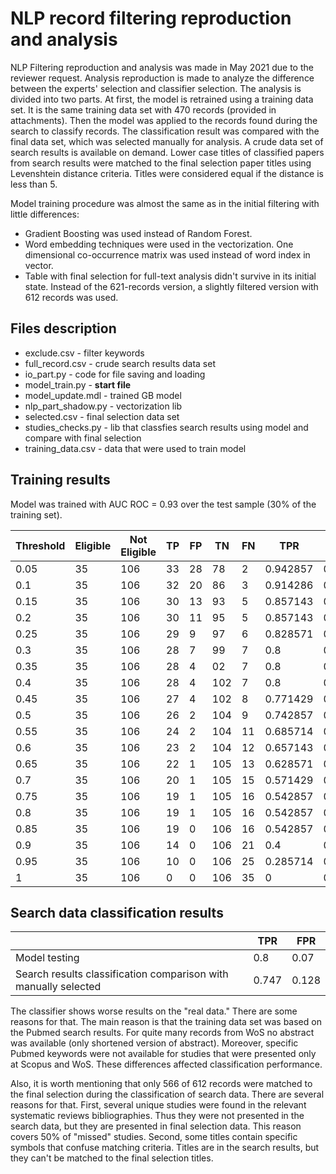 # NLP record filtering reproduction and analysis

NLP Filtering reproduction and analysis was made in May 2021 due to the reviewer request. Analysis reproduction is made to analyze the difference between the experts' selection and classifier selection. The analysis is divided into two parts. At first, the model is retrained using a training data set. It is the same training data set with 470 records (provided in attachments). Then the model was applied to the records found during the search to classify records. The classification result was compared with the final data set, which was selected manually for analysis. A crude data set of search results is available on demand.  Lower case titles of classified papers from search results were matched to the final selection paper titles using Levenshtein distance criteria. Titles were considered equal if the distance is less than 5.   

Model training procedure was almost the same as in the initial filtering with little differences:

* Gradient Boosting was used instead of Random Forest.
* Word embedding techniques were used in the vectorization. One dimensional co-occurrence matrix was used instead of word index in vector.
* Table with final selection for full-text analysis didn't survive in its initial state. Instead of the 621-records version, a slightly filtered version with 612 records was used.

## Files description

* exclude.csv - filter keywords
* full_record.csv - crude search results data set
* io_part.py - code for file saving and loading
* model_train.py - **start file**
* model_update.mdl - trained GB model 
* nlp_part_shadow.py - vectorization lib
* selected.csv - final selection data set
* studies_checks.py - lib that classfies search results using model and compare with final selection
* training_data.csv - data that were used to train model 


## Training results

Model was trained with AUC ROC = 0.93 over the test sample (30\% of the training set). 

|Threshold|Eligible|Not Eligible|TP|FP|TN |FN|TPR     |FPR     |F1         |
|---------|--------|------------|--|--|---|--|--------|--------|-----------|
|0.05     |  35    |         106|33|28| 78| 2|0.942857|0.264151|  0.6875   | 
|0.1      |35      |         106|32|20| 86| 3|0.914286|0.188679|  0.735632 |
|0.15     |  35    |         106|30|13| 93| 5|0.857143|0.122642|  0.769231 | 
|0.2      |35      |         106|30|11| 95| 5|0.857143|0.103774|  0.789474 |
|0.25     |  35    |         106|29| 9| 97| 6|0.828571|0.084906|  0.794521 | 
|0.3      |35      |         106|28| 7| 99| 7|0.8     |0.066038|  0.8      |
|0.35     |  35    |         106|28| 4| 02|7 |0.8     |0.037736|  0.835821 | 
|0.4      |35      |         106|28| 4|102|7 |0.8     |0.037736|  0.835821 |
|0.45     |  35    |         106|27| 4|102|8 |0.771429|0.037736|  0.818182 |
|0.5      |35      |         106|26| 2|104|9 |0.742857|0.018868|  0.825397 |
|0.55     |  35    |         106|24| 2|104|11|0.685714|0.018868|  0.786885 |
|0.6      |35      |         106|23| 2|104|12|0.657143|0.018868|  0.766667 |
|0.65     |  35    |         106|22| 1|105|13|0.628571|0.009434|  0.758621 |
|0.7      |35      |         106|20| 1|105|15|0.571429|0.009434|  0.714286 |
|     0.75|  35    |         106|19| 1|105|16|0.542857|0.009434|  0.690909 |
|     0.8 |35      |         106|19| 1|105|16|0.542857|0.009434|  0.690909 |
|     0.85|  35    |         106|19| 0|106|16|0.542857|0       |  0.703704 |
|     0.9 |35      |         106|14| 0|106|21|0.4     |0       |  0.571429 |
|     0.95|  35    |         106|10| 0|106|25|0.285714|  0     |  0.444444 |
|     1   |  35    |         106|0|  0|106|35|0       |  0     |  0        |

## Search data classification results


|                                                                | TPR   | FPR   |
|--------------------------------------------------------------- |-------|-------|
|Model testing                                                   | 0.8   | 0.07  |
|Search results classification comparison with manually selected | 0.747 | 0.128 |

The classifier shows worse results on the "real data." There are some reasons for that. The main reason is that the training data set was based on the Pubmed search results.  For quite many records from WoS no abstract was available (only shortened version of abstract). Moreover, specific Pubmed keywords were not available for studies that were presented only at Scopus and WoS. These differences affected classification performance.

Also, it is worth mentioning that only 566 of 612 records were matched to the final selection during the classification of search data. There are several reasons for that.  First, several unique studies were found in the relevant systematic reviews bibliographies. Thus they were not presented in the search data, but they are presented in final selection data. This reason covers 50\% of "missed" studies. Second, some titles contain specific symbols that confuse matching criteria. Titles are in the search results, but they can't be matched to the final selection titles.
